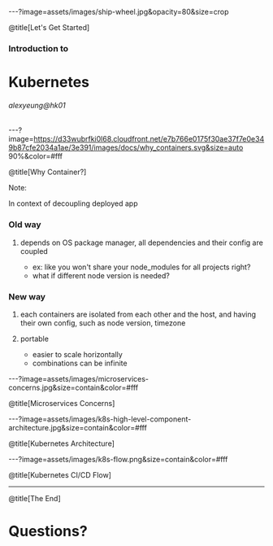 ---?image=assets/images/ship-wheel.jpg&opacity=80&size=crop

@title[Let's Get Started]

### Introduction to

# Kubernetes

###### alexyeung@hk01

---?image=https://d33wubrfki0l68.cloudfront.net/e7b766e0175f30ae37f7e0e349b87cfe2034a1ae/3e391/images/docs/why_containers.svg&size=auto 90%&color=#fff

@title[Why Container?]

Note:

In context of decoupling deployed app

### Old way

1. depends on OS package manager, all dependencies and their config are coupled

    - ex: like you won't share your node_modules for all projects right?
    - what if different node version is needed?

### New way

1. each containers are isolated from each other and the host, and having their own config, such as node version, timezone

1. portable

    - easier to scale horizontally
    - combinations can be infinite

---?image=assets/images/microservices-concerns.jpg&size=contain&color=#fff

@title[Microservices Concerns]

---?image=assets/images/k8s-high-level-component-architecture.jpg&size=contain&color=#fff

@title[Kubernetes Architecture]

---?image=assets/images/k8s-flow.png&size=contain&color=#fff

@title[Kubernetes CI/CD Flow]

---

@title[The End]

# Questions?
